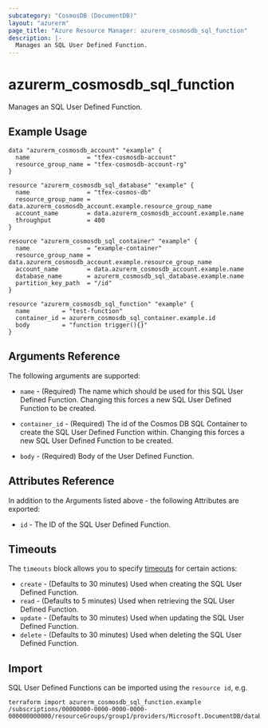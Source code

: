 ```yaml
---
subcategory: "CosmosDB (DocumentDB)"
layout: "azurerm"
page_title: "Azure Resource Manager: azurerm_cosmosdb_sql_function"
description: |-
  Manages an SQL User Defined Function.
---
```


# azurerm_cosmosdb_sql_function

Manages an SQL User Defined Function.

## Example Usage

```hcl
data "azurerm_cosmosdb_account" "example" {
  name                = "tfex-cosmosdb-account"
  resource_group_name = "tfex-cosmosdb-account-rg"
}

resource "azurerm_cosmosdb_sql_database" "example" {
  name                = "tfex-cosmos-db"
  resource_group_name = data.azurerm_cosmosdb_account.example.resource_group_name
  account_name        = data.azurerm_cosmosdb_account.example.name
  throughput          = 400
}

resource "azurerm_cosmosdb_sql_container" "example" {
  name                = "example-container"
  resource_group_name = data.azurerm_cosmosdb_account.example.resource_group_name
  account_name        = data.azurerm_cosmosdb_account.example.name
  database_name       = azurerm_cosmosdb_sql_database.example.name
  partition_key_path  = "/id"
}

resource "azurerm_cosmosdb_sql_function" "example" {
  name         = "test-function"
  container_id = azurerm_cosmosdb_sql_container.example.id
  body         = "function trigger(){}"
}
```

## Arguments Reference

The following arguments are supported:

* `name` - (Required) The name which should be used for this SQL User Defined Function. Changing this forces a new SQL User Defined Function to be created.

* `container_id` - (Required) The id of the Cosmos DB SQL Container to create the SQL User Defined Function within. Changing this forces a new SQL User Defined Function to be created.

* `body` - (Required) Body of the User Defined Function.

## Attributes Reference

In addition to the Arguments listed above - the following Attributes are exported:

* `id` - The ID of the SQL User Defined Function.

## Timeouts

The `timeouts` block allows you to specify [timeouts](https://developer.hashicorp.com/terraform/language/resources/configure#define-operation-timeouts) for certain actions:

* `create` - (Defaults to 30 minutes) Used when creating the SQL User Defined Function.
* `read` - (Defaults to 5 minutes) Used when retrieving the SQL User Defined Function.
* `update` - (Defaults to 30 minutes) Used when updating the SQL User Defined Function.
* `delete` - (Defaults to 30 minutes) Used when deleting the SQL User Defined Function.

## Import

SQL User Defined Functions can be imported using the `resource id`, e.g.

```shell
terraform import azurerm_cosmosdb_sql_function.example /subscriptions/00000000-0000-0000-0000-000000000000/resourceGroups/group1/providers/Microsoft.DocumentDB/databaseAccounts/account1/sqlDatabases/database1/containers/container1/userDefinedFunctions/userDefinedFunction1
```
